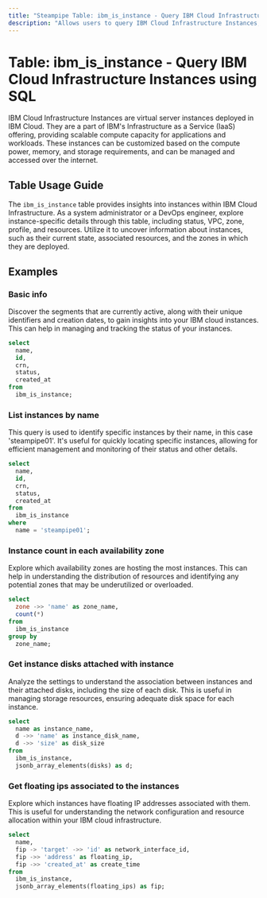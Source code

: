 ```yaml
---
title: "Steampipe Table: ibm_is_instance - Query IBM Cloud Infrastructure Instances using SQL"
description: "Allows users to query IBM Cloud Infrastructure Instances, specifically providing details about the instances such as status, VPC, zone, profile, and resources. It aids in gaining insights into the instance configurations and their current state."
---
```


# Table: ibm_is_instance - Query IBM Cloud Infrastructure Instances using SQL

IBM Cloud Infrastructure Instances are virtual server instances deployed in IBM Cloud. They are a part of IBM's Infrastructure as a Service (IaaS) offering, providing scalable compute capacity for applications and workloads. These instances can be customized based on the compute power, memory, and storage requirements, and can be managed and accessed over the internet.

## Table Usage Guide

The `ibm_is_instance` table provides insights into instances within IBM Cloud Infrastructure. As a system administrator or a DevOps engineer, explore instance-specific details through this table, including status, VPC, zone, profile, and resources. Utilize it to uncover information about instances, such as their current state, associated resources, and the zones in which they are deployed.

## Examples

### Basic info
Discover the segments that are currently active, along with their unique identifiers and creation dates, to gain insights into your IBM cloud instances. This can help in managing and tracking the status of your instances.

```sql
select
  name,
  id,
  crn,
  status,
  created_at
from
  ibm_is_instance;
```

### List instances by name
This query is used to identify specific instances by their name, in this case 'steampipe01'. It's useful for quickly locating specific instances, allowing for efficient management and monitoring of their status and other details.

```sql
select
  name,
  id,
  crn,
  status,
  created_at
from
  ibm_is_instance
where
  name = 'steampipe01';
```

### Instance count in each availability zone
Explore which availability zones are hosting the most instances. This can help in understanding the distribution of resources and identifying any potential zones that may be underutilized or overloaded.

```sql
select
  zone ->> 'name' as zone_name,
  count(*)
from
  ibm_is_instance
group by
  zone_name;
```

### Get instance disks attached with instance
Analyze the settings to understand the association between instances and their attached disks, including the size of each disk. This is useful in managing storage resources, ensuring adequate disk space for each instance.

```sql
select
  name as instance_name,
  d ->> 'name' as instance_disk_name,
  d ->> 'size' as disk_size
from
  ibm_is_instance,
  jsonb_array_elements(disks) as d;
```

### Get floating ips associated to the instances
Explore which instances have floating IP addresses associated with them. This is useful for understanding the network configuration and resource allocation within your IBM cloud infrastructure.

```sql
select 
  name,
  fip -> 'target' ->> 'id' as network_interface_id,
  fip ->> 'address' as floating_ip,
  fip ->> 'created_at' as create_time 
from 
  ibm_is_instance,
  jsonb_array_elements(floating_ips) as fip;
```